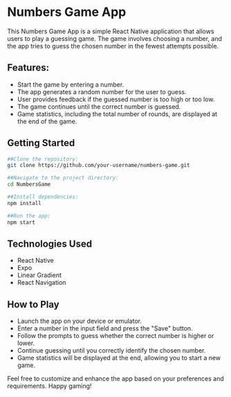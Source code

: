 # Numbers Game App
This Numbers Game App is a simple React Native application that allows users to play a guessing game. The game involves choosing a number, and the app tries to guess the chosen number in the fewest attempts possible.

## Features:
- Start the game by entering a number.
- The app generates a random number for the user to guess.
- User provides feedback if the guessed number is too high or too low.
- The game continues until the correct number is guessed.
- Game statistics, including the total number of rounds, are displayed at the end of the game.

## Getting Started
```bash
##Clone the repository:
git clone https://github.com/your-username/numbers-game.git

##Navigate to the project directory:
cd NumbersGame

##Install dependencies:
npm install

##Run the app:
npm start
```
## Technologies Used
- React Native
- Expo
- Linear Gradient
- React Navigation

## How to Play
- Launch the app on your device or emulator.
- Enter a number in the input field and press the "Save" button.
- Follow the prompts to guess whether the correct number is higher or lower.
- Continue guessing until you correctly identify the chosen number.
- Game statistics will be displayed at the end, allowing you to start a new game.

Feel free to customize and enhance the app based on your preferences and requirements. Happy gaming!
